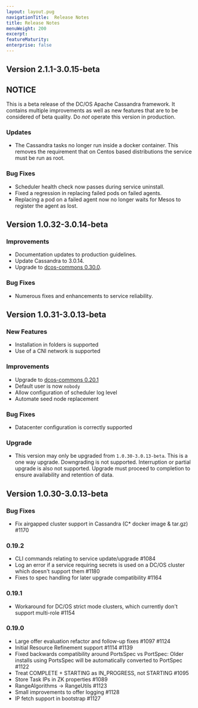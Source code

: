 ```yaml
---
layout: layout.pug
navigationTitle:  Release Notes
title: Release Notes
menuWeight: 200
excerpt:
featureMaturity:
enterprise: false
---
```


## Version 2.1.1-3.0.15-beta

## NOTICE

This is a beta release of the DC/OS Apache Cassandra framework. It contains multiple improvements as well as new features that are to be considered of
beta quality. Do _not_ operate this version in production.

### Updates
- The Cassandra tasks no longer run inside a docker container. This removes the requirement that on Centos based distributions the service must be run as
root.

### Bug Fixes
- Scheduler health check now passes during service uninstall.
- Fixed a regression in replacing failed pods on failed agents.
- Replacing a pod on a failed agent now no longer waits for Mesos to register the agent as lost.

## Version 1.0.32-3.0.14-beta

### Improvements
- Documentation updates to production guidelines.
- Update Cassandra to 3.0.14.
- Upgrade to [dcos-commons 0.30.0](https://github.com/mesosphere/dcos-commons/releases/tag/0.30.0).

### Bug Fixes
- Numerous fixes and enhancements to service reliability.

## Version 1.0.31-3.0.13-beta

### New Features
- Installation in folders is supported
- Use of a CNI network is supported

### Improvements
- Upgrade to [dcos-commons 0.20.1](https://github.com/mesosphere/dcos-commons/releases/tag/0.20.1)
- Default user is now `nobody`
- Allow configuration of scheduler log level
- Automate seed node replacement

### Bug Fixes
- Datacenter configuration is correctly supported

### Upgrade
- This version may only be upgraded from `1.0.30-3.0.13-beta`.  This is a one way upgrade.  Downgrading
is not supported.  Interruption or partial upgrade is also not supported.  Upgrade must proceed to
completion to ensure availability and retention of data.

## Version 1.0.30-3.0.13-beta

### Bug Fixes
* Fix airgapped cluster support in Cassandra (C* docker image & tar.gz) #1170

### 0.19.2
* CLI commands relating to service update/upgrade #1084
* Log an error if a service requiring secrets is used on a DC/OS cluster which doesn't support them
#1180
* Fixes to spec handling for later upgrade compatibility #1164

### 0.19.1
* Workaround for DC/OS strict mode clusters, which currently don't support multi-role #1154

### 0.19.0
* Large offer evaluation refactor and follow-up fixes #1097 #1124
* Initial Resource Refinement support #1114 #1139
* Fixed backwards compatibility around PortsSpec vs PortSpec: Older installs using PortsSpec will be
automatically converted to PortSpec #1122
* Treat COMPLETE + STARTING as IN_PROGRESS, not STARTING #1095
* Store Task IPs in ZK properties #1089
* RangeAlgorithms -> RangeUtils #1123
* Small improvements to offer logging #1128
* IP fetch support in bootstrap #1127
